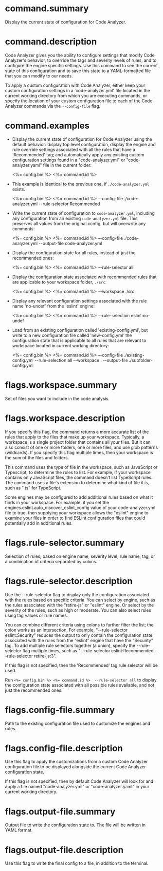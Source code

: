 # command.summary

Display the current state of configuration for Code Analyzer.

# command.description

Code Analyzer gives you the ability to configure settings that modify Code Analyzer's behavior, to override the tags and severity levels of rules, and to configure the engine specific settings.  Use this command to see the current state of this configuration and to save this state to a YAML-formatted file that you can modify to our needs.

To apply a custom configuration with Code Analyzer, either keep your custom configuration settings in a 'code-analyzer.yml' file located in the current working directory from which you are executing commands, or specify the location of your custom configuration file to each of the Code Analyzer commands via the `--config-file` flag.

# command.examples

- Display the current state of configuration for Code Analyzer using the default behavior: display top level configuration, display the engine and rule override settings associated with all the rules that have a 'Recommended' tag; and automatically apply any existing custom configuration settings found in a "code-analyzer.yml" or "code-analyzer.yaml" file in the current folder: 

     <%= config.bin %> <%= command.id %>

- This example is identical to the previous one, if `./code-analyzer.yml` exists.

     <%= config.bin %> <%= command.id %> --config-file ./code-analyzer.yml --rule-selector Recommended

- Write the current state of configuration to `code-analyzer.yml`, including any configuration from an existing `code-analyzer.yml` file. This preserves all values from the original config, but will overwrite any comments:

     <%= config.bin %> <%= command.id %> --config-file ./code-analyzer.yml --output-file code-analyzer.yml

- Display the configuration state for all rules, instead of just the recommended ones:

     <%= config.bin %> <%= command.id %> --rule-selector all
- Display the configuration state associated with recommended rules that are applicable to your workspace folder, `./src`:

     <%= config.bin %> <%= command.id %> --workspace ./src

- Display any relevant configuration settings associated with the rule name 'no-undef' from the 'eslint' engine:

	<%= config.bin %> <%= command.id %> --rule-selection eslint:no-undef

- Load from an existing configuration called 'existing-config.yml', but write to a new configuration file called 'new-config.yml' the configuration state that is applicable to all rules that are relevant to workspace located in current working directory:

  <%= config.bin %> <%= command.id %> --config-file ./existing-config.yml --rule-selection all --workspace . --output-file ./subfolder-config.yml

# flags.workspace.summary

Set of files you want to include in the code analysis.

# flags.workspace.description

If you specify this flag, the command returns a more accurate list of the rules that apply to the files that make up your workspace. Typically, a workspace is a single project folder that contains all your files. But it can also consist of one or more folders, one or more files, and use glob patterns (wildcards). If you specify this flag multiple times, then your workspace is the sum of the files and folders.

This command uses the type of file in the workspace, such as JavaScript or Typescript, to determine the rules to list. For example, if your workspace contains only JavaScript files, the command doesn't list TypeScript rules. The command uses a file's extension to determine what kind of file it is, such as ".ts" for TypeScript.

Some engines may be configured to add additional rules based on what it finds in your workspace.  For example, if you set the engines.eslint.auto_discover_eslint_config value of your code-analyzer.yml file to true, then supplying your workspace allows the "eslint" engine to examine your files in order to find ESLint configuration files that could potentially add in additional rules.

# flags.rule-selector.summary

Selection of rules, based on engine name, severity level, rule name, tag, or a combination of criteria separated by colons.

# flags.rule-selector.description

Use the --rule-selector flag to display only the configuration associated with the rules based on specific criteria. You can select by engine, such as the rules associated with the "retire-js" or "eslint" engine. Or select by the severity of the rules, such as high or moderate. You can also select rules using tag values or rule names.

You can combine different criteria using colons to further filter the list; the colon works as an intersection.  For example, "--rule-selector eslint:Security" reduces the output to only contain the configuration state associated with the rules from the "eslint" engine that have the "Security" tag. To add multiple rule selectors together (a union), specify the --rule-selector flag multiple times, such as "--rule-selector eslint:Recommended --rule-selector retire-js:3".

If this flag is not specified, then the 'Recommended' tag rule selector will be used.

Run `<%= config.bin %> <%= command.id %>  --rule-selector all` to display the configuration state associated with all possible rules available, and not just the recommended ones.

# flags.config-file.summary

Path to the existing configuration file used to customize the engines and rules.

# flags.config-file.description

Use this flag to apply the customizations from a custom Code Analyzer configuration file to be displayed alongside the current Code Analyzer configuration state.

If this flag is not specified, then by default Code Analyzer will look for and apply a file named "code-analyzer.yml" or "code-analyzer.yaml" in your current working directory.

# flags.output-file.summary

Output file to write the configuration state to. The file will be written in YAML format.

# flags.output-file.description

Use this flag to write the final config to a file, in addition to the terminal.

